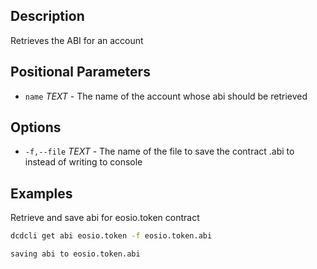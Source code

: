 ## Description
Retrieves the ABI for an account

## Positional Parameters
- `name` _TEXT_ - The name of the account whose abi should be retrieved

## Options
- `-f,--file` _TEXT_ - The name of the file to save the contract .abi to instead of writing to console

## Examples
Retrieve and save abi for eosio.token contract

```sh
dcdcli get abi eosio.token -f eosio.token.abi
```
```console
saving abi to eosio.token.abi
```
